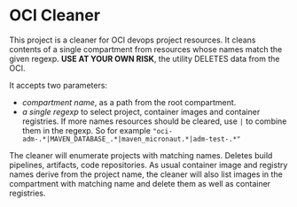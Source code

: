 # OCI Cleaner

This project is a cleaner for OCI devops project resources. It cleans contents of a single compartment from resources whose names match the given regexp. **USE AT YOUR OWN RISK**, the utility DELETES data from the OCI.

It accepts two parameters:
- *compartment name*, as a path from the root compartment.
- *a single regexp* to select project, container images and container registries.
If more names resources should be cleared, use `|` to combine them in the regexp. So for example `"oci-adm-.*|MAVEN_DATABASE_.*|maven_micronaut.*|adm-test-.*"`

The cleaner will enumerate projects with matching names. Deletes build pipelines, artifacts, code repositories. As usual container image and registry names derive from the project name, the cleaner will also list images in the compartment with matching name and delete them as well as container registries.

